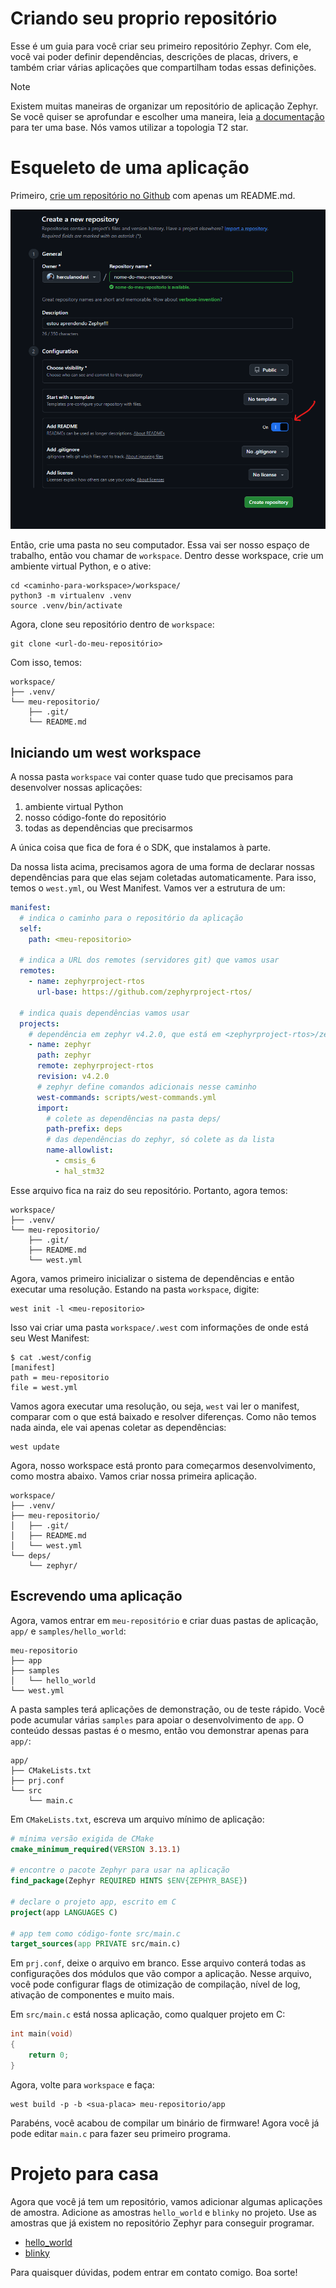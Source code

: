 # Criando seu proprio repositório

Esse é um guia para você criar seu primeiro repositório Zephyr. Com ele, você vai poder definir dependências, descrições
de placas, drivers, e também criar várias aplicações que compartilham todas essas definições.

> [!NOTE]
> Existem muitas maneiras de organizar um repositório de aplicação Zephyr. Se você quiser se aprofundar e
escolher uma maneira, leia [a documentação](https://docs.zephyrproject.org/latest/develop/west/workspaces.html#topologies-supported)
para ter uma base. Nós vamos utilizar a topologia T2 star.


# Esqueleto de uma aplicação 

Primeiro, [crie um repositório no Github](https://github.com/new) com apenas um README.md. 

![](images/criar-repo.png)


Então, crie uma pasta no seu computador. Essa vai ser nosso espaço de trabalho, então vou chamar de `workspace`. Dentro desse workspace,
crie um ambiente virtual Python, e o ative:

```
cd <caminho-para-workspace>/workspace/
python3 -m virtualenv .venv
source .venv/bin/activate
```

Agora, clone seu repositório dentro de `workspace`:

```
git clone <url-do-meu-repositório>
```

Com isso, temos:

```
workspace/
├── .venv/
└── meu-repositorio/
    ├── .git/
    └── README.md
```

## Iniciando um west workspace

A nossa pasta `workspace` vai conter quase tudo que precisamos para desenvolver nossas aplicações:
1. ambiente virtual Python
2. nosso código-fonte do repositório
3. todas as dependências que precisarmos

A única coisa que fica de fora é o SDK, que instalamos à parte.

Da nossa lista acima, precisamos agora de uma forma de declarar nossas dependências para que elas sejam coletadas automaticamente.
Para isso, temos o `west.yml`, ou West Manifest. Vamos ver a estrutura de um:

```yaml
manifest:
  # indica o caminho para o repositório da aplicação
  self:
    path: <meu-repositorio>

  # indica a URL dos remotes (servidores git) que vamos usar
  remotes:
    - name: zephyrproject-rtos
      url-base: https://github.com/zephyrproject-rtos/

  # indica quais dependências vamos usar
  projects:
    # dependência em zephyr v4.2.0, que está em <zephyrproject-rtos>/zephyr
    - name: zephyr
      path: zephyr
      remote: zephyrproject-rtos
      revision: v4.2.0
      # zephyr define comandos adicionais nesse caminho
      west-commands: scripts/west-commands.yml
      import:
        # colete as dependências na pasta deps/
        path-prefix: deps
        # das dependências do zephyr, só colete as da lista
        name-allowlist:
          - cmsis_6      
          - hal_stm32 
```

Esse arquivo fica na raiz do seu repositório. Portanto, agora temos:

```
workspace/
├── .venv/
└── meu-repositorio/
    ├── .git/
    ├── README.md
    └── west.yml
```

Agora, vamos primeiro inicializar o sistema de dependências e então executar uma resolução. Estando na pasta `workspace`, digite:

```
west init -l <meu-repositorio>
```

Isso vai criar uma pasta `workspace/.west` com informações de onde está seu West Manifest:

```
$ cat .west/config
[manifest]
path = meu-repositorio
file = west.yml
```

Vamos agora executar uma resolução, ou seja, `west` vai ler o manifest, comparar com o que está baixado e resolver diferenças. Como não temos nada ainda, ele vai apenas coletar as dependências:

```
west update
````

Agora, nosso workspace está pronto para começarmos desenvolvimento, como mostra abaixo. Vamos criar nossa primeira aplicação.

```
workspace/
├── .venv/
├── meu-repositorio/
│   ├── .git/
│   ├── README.md
│   └── west.yml
└── deps/
    └── zephyr/
```

## Escrevendo uma aplicação

Agora, vamos entrar em `meu-repositório` e criar duas pastas de aplicação, `app/` e `samples/hello_world`:
```
meu-repositorio
├── app
├── samples
│   └── hello_world
└── west.yml
```

A pasta samples terá aplicações de demonstração, ou de teste rápido. Você pode acumular várias `samples` para apoiar o desenvolvimento
de `app`. O conteúdo dessas pastas é o mesmo, então vou demonstrar apenas para `app/`:

```
app/
├── CMakeLists.txt
├── prj.conf
└── src
    └── main.c
```

Em `CMakeLists.txt`, escreva um arquivo mínimo de aplicação:

```Cmake
# mínima versão exigida de CMake
cmake_minimum_required(VERSION 3.13.1)

# encontre o pacote Zephyr para usar na aplicação
find_package(Zephyr REQUIRED HINTS $ENV{ZEPHYR_BASE})

# declare o projeto app, escrito em C
project(app LANGUAGES C)

# app tem como código-fonte src/main.c
target_sources(app PRIVATE src/main.c)
```

Em `prj.conf`, deixe o arquivo em branco. Esse arquivo conterá todas as configurações dos módulos que vão compor a aplicação. 
Nesse arquivo, você pode configurar flags de otimização de compilação, nível de log, ativação de componentes e muito mais.

Em `src/main.c` está nossa aplicação, como qualquer projeto em C: 

```C
int main(void)
{
    return 0;
}
``` 

Agora, volte para `workspace` e faça:

```
west build -p -b <sua-placa> meu-repositorio/app
```

Parabéns, você acabou de compilar um binário de firmware! Agora você já pode editar `main.c` para fazer seu primeiro programa.

# Projeto para casa

Agora que você já tem um repositório, vamos adicionar algumas aplicações de amostra. Adicione as amostras `hello_world` e `blinky` no projeto. Use as amostras que já existem no repositório Zephyr para conseguir programar.

- [hello_world](https://github.com/zephyrproject-rtos/zephyr/tree/main/samples/hello_world)
- [blinky](https://github.com/zephyrproject-rtos/zephyr/tree/main/samples/basic/blinky)

Para quaisquer dúvidas, podem entrar em contato comigo. Boa sorte!